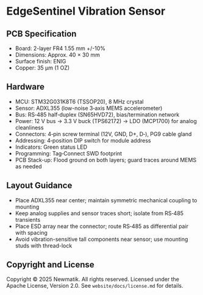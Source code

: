 # EdgeSentinel Vibration Sensor

## PCB Specification

- Board: 2-layer FR4 1.55 mm +/-10%
- Dimensions: Approx. 40 × 30 mm
- Surface finish: ENIG
- Copper: 35 µm (1 OZ)

## Hardware

- MCU: STM32G031K8T6 (TSSOP20), 8 MHz crystal
- Sensor: ADXL355 (low-noise 3‑axis MEMS accelerometer)
- Bus: RS‑485 half‑duplex (SN65HVD72), bias/termination network
- Power: 12 V bus → 3.3 V buck (TPS62172) → LDO (MCP1700) for analog cleanliness
- Connectors: 4‑pin screw terminal (12V, GND, D+, D‑), PG9 cable gland
- Addressing: 4‑position DIP switch for module address
- Indicators: Green status LED
- Programming: Tag‑Connect SWD footprint
- PCB Stack-up: Flood ground on both layers; guard traces around MEMS as needed

## Layout Guidance

- Place ADXL355 near center; maintain symmetric mechanical coupling to mounting
- Keep analog supplies and sensor traces short; isolate from RS‑485 transients
- Place ESD array near the connector; route RS‑485 as differential pair with spacing
- Avoid vibration-sensitive tall components near sensor; use mounting studs with thread-lock

## Copyright and License

Copyright © 2025 Newmatik. All rights reserved.
Licensed under the Apache License, Version 2.0. See `website/docs/license.md` for details.
